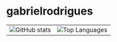 # gabrielrodrigues
<!-- Coloque isso no README.md do repositório USERNAME/USERNAME -->

<table>
  <tr>
    <td valign="top">
      <!-- Card de estatísticas -->
      <img src="https://github-readme-stats.vercel.app/api?username=USERNAME&show_icons=true&theme=dark&count_private=true&include_all_commits=true" alt="GitHub stats" />
    </td>
    <td valign="top">
      <!-- Card de linguagens -->
      <img src="https://github-readme-stats.vercel.app/api/top-langs/?username=USERNAME&layout=compact&theme=dark" alt="Top Languages" />
    </td>
  </tr>
</table>
